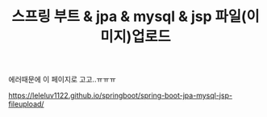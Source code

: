 ﻿---
title: "스프링 부트 & jpa & mysql & jsp 파일(이미지)업로드"
categories: springboot
comments: true
---


에러때문에 이 페이지로 고고..ㅠㅠㅠ

<https://leleluv1122.github.io/springboot/spring-boot-jpa-mysql-jsp-fileupload/>